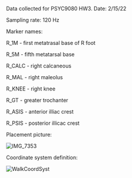 Data collected for PSYC9080 HW3. Date: 2/15/22

Sampling rate: 120 Hz


Marker names:

R_1M - first metatrasal base of R foot

R_5M - fifth metatarsal base 

R_CALC - right calcaneous

R_MAL - right maleolus

R_KNEE - right knee

R_GT - greater trochanter

R_ASIS - anterior illiac crest

R_PSIS - posterior illicac crest

Placement picture:

![IMG_7353](https://user-images.githubusercontent.com/72103196/154152147-79755511-a7d1-4bb2-82de-ff8e4e00e33a.jpg)

Coordinate system definition:

![WalkCoordSyst](https://user-images.githubusercontent.com/72103196/154151263-cdc28bc6-e3df-4fa3-829c-91a3fbd595e5.PNG)
